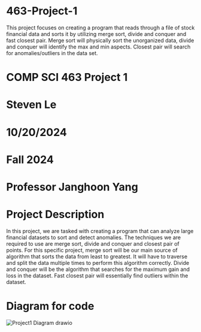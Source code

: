 # 463-Project-1
This project focuses on creating a program that reads through a file of stock financial data and sorts it by utilizing merge sort, divide and conquer and fast closest pair. Merge sort will physically sort the unorganized data, divide and conquer will identify the max and min aspects. Closest pair will search for anomalies/outliers in the data set. 


# COMP SCI 463 Project 1

# Steven Le

# 10/20/2024

# Fall 2024

# Professor Janghoon Yang

# Project Description
In this project, we are tasked with creating a program that can analyze large financial datasets to sort and detect anomalies. The techniques we are required to use are merge sort, divide and conquer and closest pair of points. For this specific project, merge sort will be our main source of algorithm that sorts the data from least to greatest. It will have to traverse and split the data multiple times to perform this algorithm correctly. Divide and conquer will be the algorithm that searches for the maximum gain and loss in the dataset. Fast closest pair will essentially find outliers within the dataset. 



# Diagram for code
![Project1 Diagram drawio](https://github.com/user-attachments/assets/4ff68e25-95b0-44a2-ad90-67ce9aef6ce0)
